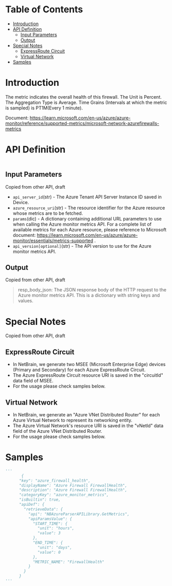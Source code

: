 # Table of Contents
- [Introduction](#introduction)
- [API Definition](#api_def)
    - [Input Parameters](#input)
    - [Output](#output)
- [Special Notes](#special_notes)
    - [ExpressRoute Circuit](#circuit)
    - [Virtual Network](#vnet)
- [Samples](#sample)   


# Introduction <a name="introduction"></a>
The metric indicates the overall health of this firewall. The Unit is Percent. The Aggregation Type is Average. Time Grains (Intervals at which the metric is sampled) is PT1M(Every 1 minute).

Document: https://learn.microsoft.com/en-us/azure/azure-monitor/reference/supported-metrics/microsoft-network-azurefirewalls-metrics

# API Definition <a name="api_def"></a>
```python

```

## Input Parameters <a name="input"></a>
Copied from other API, draft
 - `api_server_id`(str) - The Azure Tenant API Server Instance ID saved in Device.
 - `azure_resource_uri`(str) - The resource identifier for the Azure resource whose metrics are to be fetched.
 - `params`(dic) - A dictionary containing additional URL parameters to use when calling the Azure monitor metrics API. For a complete list of available metrics for each Azure resource, please reference to Microsoft document: https://learn.microsoft.com/en-us/azure/azure-monitor/essentials/metrics-supported .
 - `api_version[optional]`(str) - The API version to use for the Azure monitor metrics API.

## Output <a name="output"></a>
Copied from other API, draft

> resp_body_json: The JSON response body of the HTTP request to the Azure monitor metrics API. This is a dictionary with string keys and values.

# Special Notes <a name="special_notes"></a>
Copied from other API, draft

## ExpressRoute Circuit <a name="circuit"></a>
 - In NetBrain, we generate two MSEE (Microsoft Enterprise Edge) devices (Primary and Secondary) for each Azure ExpressRoute Circuit. 
 - The Azure ExpressRoute Circuit resource URI is saved in the "circuitId" data field of MSEE.
 - For the usage please check samples below.

## Virtual Network <a name="vnet"></a>
 - In NetBrain, we generate an "Azure VNet Distributed Router" for each Azure Virtual Network to represent its networking entity.
 - The Azure Virtual Network's resource URI is saved in the "vNetId" data field of the Azure VNet Distributed Router.
 - For the usage please check samples below.

# Samples <a name="sample"></a>
```python
'''
	   {
      "key": "azure_firewall_health",
      "displayName": "Azure Firewall FirewallHealth",
      "description": "Azure Firewall FirewallHealth",
      "categoryKey": "azure_monitor_metrics",
      "isBuiltin": true,
      "apiDef": {
        "retrieveData": {
          "api": "NBAzureParserAPILibrary.GetMetrics",
          "apiParamsValue": {
            "START_TIME": {
              "unit": "hours",
              "value": 3
            },
            "END_TIME": {
              "unit": "days",
              "value": 0
            },
            "METRIC_NAME": "FirewallHealth"
          }
        }
      }
'''

